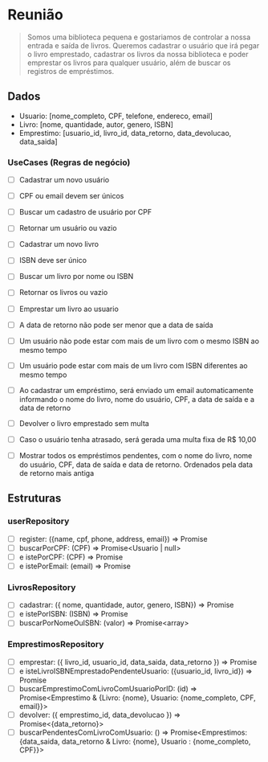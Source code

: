 # Reunião

> Somos uma biblioteca pequena e gostariamos de controlar a nossa entrada e saída de livros. Queremos cadastrar o usuário que irá pegar o livro emprestado, cadastrar os livros da nossa biblioteca e poder emprestar os livros para qualquer usuário, além de buscar os registros de empréstimos.


## Dados
- Usuario: [nome_completo, CPF, telefone, endereco, email]
- Livro: [nome, quantidade, autor, genero, ISBN]
- Emprestimo: [usuario_id, livro_id, data_retorno, data_devolucao, data_saida]

### UseCases (Regras de negócio)
- [ ] Cadastrar um novo usuário
- [ ] CPF ou email devem ser únicos

- [ ] Buscar um cadastro de usuário por CPF
- [ ] Retornar um usuário ou vazio

- [ ] Cadastrar um novo livro
- [ ] ISBN deve ser único

- [ ] Buscar um livro por nome ou ISBN
- [ ] Retornar os livros ou vazio

- [ ] Emprestar um livro ao usuario
- [ ] A data de retorno não pode ser menor que a data de saída
- [ ] Um usuário não pode estar com mais de um livro com o mesmo ISBN ao mesmo tempo
- [ ] Um usuário pode estar com mais de um livro com ISBN diferentes ao mesmo tempo
- [ ] Ao cadastrar um empréstimo, será enviado um email automaticamente informando o nome do livro, nome do usuário, CPF, a data de saída e a data de retorno

- [ ] Devolver o livro emprestado sem multa
- [ ] Caso o usuário tenha atrasado, será gerada uma multa fixa de R$ 10,00

- [ ] Mostrar todos os empréstimos pendentes, com o nome do livro, nome do usuário, CPF, data de saída e data de retorno. Ordenados pela data de retorno mais antiga

## Estruturas

### userRepository
- [ ] register: ({name, cpf, phone, address, email}) => Promise<void>
- [ ] buscarPorCPF: (CPF) => Promise<Usuario | null>
- [ ] e istePorCPF: (CPF) => Promise<boolean>
- [ ] e istePorEmail: (email) => Promise<boolean>

### LivrosRepository
- [ ] cadastrar: ({ nome, quantidade, autor, genero, ISBN}) => Promise<void>
- [ ] e istePorISBN: (ISBN) => Promise<boolean>
- [ ] buscarPorNomeOuISBN: (valor) => Promise<array<Livro>>

### EmprestimosRepository
- [ ] emprestar: ({ livro_id, usuario_id, data_saida, data_retorno }) => Promise<void>
- [ ] e isteLivroISBNEmprestadoPendenteUsuario: ({usuario_id, livro_id}) => Promise<void>
- [ ] buscarEmprestimoComLivroComUsuarioPorID: (id) => Promise<Emprestimo & {Livro: {nome}, Usuario: {nome_completo, CPF, email}}>
- [ ] devolver: ({ emprestimo_id, data_devolucao }) => Promise<{data_retorno}>
- [ ] buscarPendentesComLivroComUsuario: () => Promise<Emprestimos: {data_saida, data_retorno & Livro: {nome}, Usuario : {nome_completo, CPF}}>

